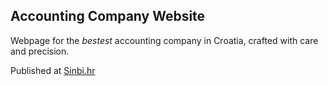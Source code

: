 ## Accounting Company Website ##

Webpage for the _bestest_ accounting company in Croatia, crafted with care and precision.

Published at [Sinbi.hr](https://sinbi.hr) 

